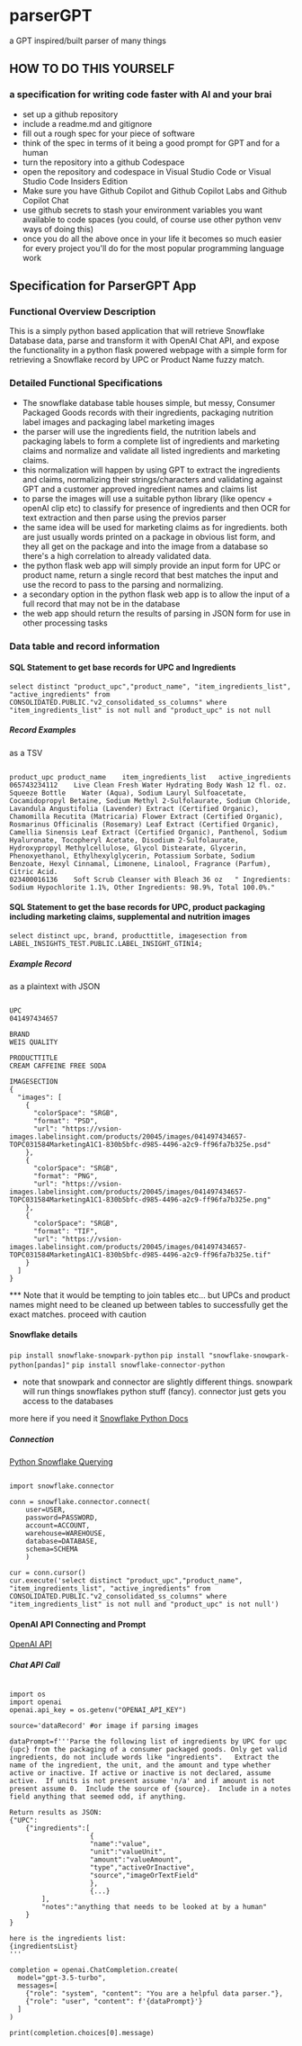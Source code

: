 # parserGPT

a GPT inspired/built parser of many things

## HOW TO DO THIS YOURSELF

### a specification for writing code faster with AI and your brai

* set up a github repository
* include a readme.md and gitignore
* fill out a rough spec for your piece of software
* think of the spec in terms of it being a good prompt for GPT and for a human
* turn the repository into a github Codespace
* open the repository and codespace in Visual Studio Code or Visual Studio Code Insiders Edition
* Make sure you have Github Copilot and Github Copilot Labs and Github Copilot Chat
* use github secrets to stash your environment variables you want available to code spaces (you could, of course use other python venv ways of doing this)
* once you do all the above once in your life it becomes so much easier for every project you'll do for the most popular programming language work

## Specification for ParserGPT App

### Functional Overview Description

This is a simply python based application that will retrieve Snowflake Database data, parse and transform it with OpenAI Chat API, and expose the functionality in a python flask powered webpage with a simple form for retrieving a Snowflake record by UPC or Product Name fuzzy match.

### Detailed Functional Specifications

* The snowflake database table houses simple, but messy, Consumer Packaged Goods records with their ingredients, packaging nutrition label images and packaging label marketing images
* the parser will use the ingredients field, the nutrition labels and packaging labels to form a complete list of ingredients and marketing claims and normalize and validate all listed ingredients and marketing claims.
* this normalization will happen by using GPT to extract the ingredients and claims, normalizing their strings/characters and validating against GPT and a customer approved ingredient names and claims list
* to parse the images will use a suitable python library (like opencv + openAI clip etc) to classify for presence of ingredients and then OCR for text extraction and then parse using the previos parser
* the same idea will be used for marketing claims as for ingredients.  both are just usually words printed on a package in obvious list form, and they all get on the package and into the image from a database so there's a high correlation to already validated data.
* the python flask web app will simply provide an input form for UPC or product name, return a single record that best matches the input and use the record to pass to the parsing and normalizing.
* a secondary option in the python flask web app is to allow the input of a full record that may not be in the database
* the web app should return the results of parsing in JSON form for use in other processing tasks

### Data table and record information

#### SQL Statement to get base records for UPC and Ingredients

`select distinct "product_upc","product_name", "item_ingredients_list", "active_ingredients" from CONSOLIDATED.PUBLIC."v2_consolidated_ss_columns" where "item_ingredients_list" is not null and "product_upc" is not null`

##### Record Examples

as a TSV

```

product_upc	product_name	item_ingredients_list	active_ingredients
065743234112	Live Clean Fresh Water Hydrating Body Wash 12 fl. oz. Squeeze Bottle	Water (Aqua), Sodium Lauryl Sulfoacetate, Cocamidopropyl Betaine, Sodium Methyl 2-Sulfolaurate, Sodium Chloride, Lavandula Angustifolia (Lavender) Extract (Certified Organic), Chamomilla Recutita (Matricaria) Flower Extract (Certified Organic), Rosmarinus Officinalis (Rosemary) Leaf Extract (Certified Organic), Camellia Sinensis Leaf Extract (Certified Organic), Panthenol, Sodium Hyaluronate, Tocopheryl Acetate, Disodium 2-Sulfolaurate, Hydroxypropyl Methylcellulose, Glycol Distearate, Glycerin, Phenoxyethanol, Ethylhexylglycerin, Potassium Sorbate, Sodium Benzoate, Hexyl Cinnamal, Limonene, Linalool, Fragrance (Parfum), Citric Acid.	
023400016136	Soft Scrub Cleanser with Bleach 36 oz	" Ingredients: Sodium Hypochlorite 1.1%, Other Ingredients: 98.9%, Total 100.0%."

```


#### SQL Statement to get the base records for UPC, product packaging including marketing claims, supplemental and nutrition images

`select distinct upc, brand, producttitle, imagesection from LABEL_INSIGHTS_TEST.PUBLIC.LABEL_INSIGHT_GTIN14;`

##### Example Record

as a plaintext with JSON

```

UPC
041497434657

BRAND
WEIS QUALITY

PRODUCTTITLE
CREAM CAFFEINE FREE SODA

IMAGESECTION
{
  "images": [
    {
      "colorSpace": "SRGB",
      "format": "PSD",
      "url": "https://vsion-images.labelinsight.com/products/20045/images/041497434657-TOPC031584MarketingA1C1-830b5bfc-d985-4496-a2c9-ff96fa7b325e.psd"
    },
    {
      "colorSpace": "SRGB",
      "format": "PNG",
      "url": "https://vsion-images.labelinsight.com/products/20045/images/041497434657-TOPC031584MarketingA1C1-830b5bfc-d985-4496-a2c9-ff96fa7b325e.png"
    },
    {
      "colorSpace": "SRGB",
      "format": "TIF",
      "url": "https://vsion-images.labelinsight.com/products/20045/images/041497434657-TOPC031584MarketingA1C1-830b5bfc-d985-4496-a2c9-ff96fa7b325e.tif"
    }
  ]
}

```

*** Note that it would be tempting to join tables etc... but UPCs and product names might need to be cleaned up between tables to successfully get the exact matches.  proceed with caution

#### Snowflake details

`pip install snowflake-snowpark-python`
`pip install "snowflake-snowpark-python[pandas]"`
`pip install snowflake-connector-python`

* note that snowpark and connector are slightly different things.  snowpark will run things snowflakes python stuff (fancy).  connector just gets you access to the databases

more here if you need it [Snowflake Python Docs](https://docs.snowflake.com/en/developer-guide/snowpark/python/setup)

##### Connection

[Python Snowflake Querying](https://docs.snowflake.com/en/developer-guide/python-connector/python-connector-example#querying-data)

```

import snowflake.connector

conn = snowflake.connector.connect(
    user=USER,
    password=PASSWORD,
    account=ACCOUNT,
    warehouse=WAREHOUSE,
    database=DATABASE,
    schema=SCHEMA
    )

cur = conn.cursor()
cur.execute('select distinct "product_upc","product_name", "item_ingredients_list", "active_ingredients" from CONSOLIDATED.PUBLIC."v2_consolidated_ss_columns" where "item_ingredients_list" is not null and "product_upc" is not null')

```

#### OpenAI API Connecting and Prompt

[OpenAI API](https://platform.openai.com/docs/api-reference/chat)

##### Chat API Call
```

import os
import openai
openai.api_key = os.getenv("OPENAI_API_KEY")

source='dataRecord' #or image if parsing images

dataPrompt=f'''Parse the following list of ingredients by UPC for upc {upc} from the packaging of a consumer packaged goods. Only get valid ingredients, do not include words like "ingredients".   Extract the name of the ingredient, the unit, and the amount and type whether active or inactive. If active or inactive is not declared, assume active.  If units is not present assume 'n/a' and if amount is not present assume 0.  Include the source of {source}.  Include in a notes field anything that seemed odd, if anything.

Return results as JSON:
{"UPC":
    {"ingredients":[
                    {
                    "name":"value",
                    "unit":"valueUnit",
                    "amount":"valueAmount",
                    "type","activeOrInactive",
                    "source","imageOrTextField"
                    },
                    {...}
        ],
        "notes":"anything that needs to be looked at by a human"
    }
}

here is the ingredients list:
{ingredientsList}
'''

completion = openai.ChatCompletion.create(
  model="gpt-3.5-turbo",
  messages=[
    {"role": "system", "content": "You are a helpful data parser."},
    {"role": "user", "content": f'{dataPrompt}'}
  ]
)

print(completion.choices[0].message)


```